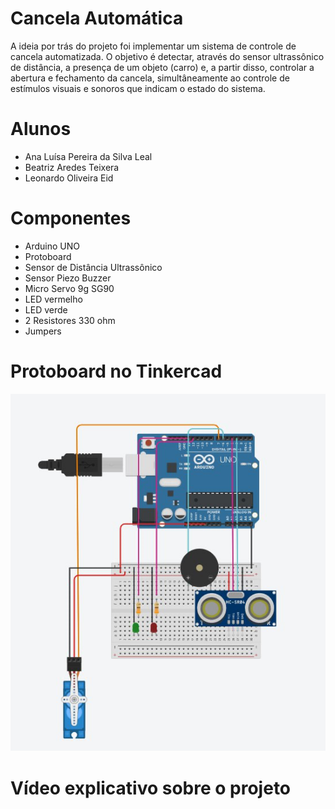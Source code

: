 # Cancela Automática

A ideia por trás do projeto foi implementar um sistema de controle de cancela automatizada. O objetivo é detectar, através do sensor ultrassônico de distância, a presença de um objeto (carro) e, a partir disso, controlar a abertura e fechamento da cancela, simultâneamente ao controle de estímulos visuais e sonoros que indicam o estado do sistema.

# Alunos
  * Ana Luísa Pereira da Silva Leal
  * Beatriz Aredes Teixera
  * Leonardo Oliveira Eid

# Componentes
* Arduino UNO
* Protoboard
* Sensor de Distância Ultrassônico
* Sensor Piezo Buzzer
* Micro Servo 9g SG90
* LED vermelho
* LED verde
* 2 Resistores 330 ohm
* Jumpers

# Protoboard no Tinkercad
![](https://github.com/analuisaleal/CancelaAutomatica/blob/main/94AFDB41-81D2-4307-B9F5-CACF38D3A596.jpg)
# Vídeo explicativo sobre o projeto

